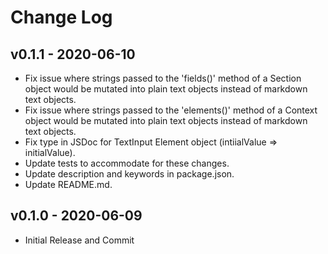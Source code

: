 # Change Log

## v0.1.1 - 2020-06-10

* Fix issue where strings passed to the 'fields()' method of a Section object would be mutated into plain text objects instead of markdown text objects.
* Fix issue where strings passed to the 'elements()' method of a Context object would be mutated into plain text objects instead of markdown text objects.
* Fix type in JSDoc for TextInput Element object (intiialValue => initialValue).
* Update tests to accommodate for these changes.
* Update description and keywords in package.json.
* Update README.md.

## v0.1.0 - 2020-06-09

* Initial Release and Commit
